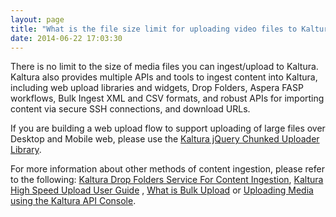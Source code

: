 ```yaml
---
layout: page
title: "What is the file size limit for uploading video files to Kaltura on Desktop or Mobile?"
date: 2014-06-22 17:03:30
---
```


There is no limit to the size of media files you can ingest/upload to Kaltura. Kaltura also provides multiple APIs and tools to ingest content into Kaltura, including web upload libraries and widgets, Drop Folders, Aspera FASP workflows, Bulk Ingest XML and CSV formats, and robust APIs for importing content via secure SSH connections, and download URLs.

<div>
  If you are building a web upload flow to support uploading of large files over Desktop and Mobile web, please use the <a href="http://kaltura.github.io/jQuery-File-Upload/">Kaltura jQuery Chunked Uploader Library</a>. 
</div>

For more information about other methods of content ingestion, please refer to the following: <a href="{{site.url}}/documentation/Knowledge/kaltura-drop-folders-service-content-ingestion-0.html" target="_blank">Kaltura Drop Folders Service For Content Ingestion</a>, <a href="{{site.url}}/documentation/Knowledge/kaltura-high-speed-upload-user-guide.html" target="_blank">Kaltura High Speed Upload User Guide</a> , <a href="{{site.url}}/documentation/Knowledge/what-bulk-upload.html" target="_blank">What is Bulk Upload</a> or <a href="{{site.url}}/documentation/Knowledge/uploading-media-using-kaltura-api-console.html" target="_blank">Uploading Media using the Kaltura API Console</a>.